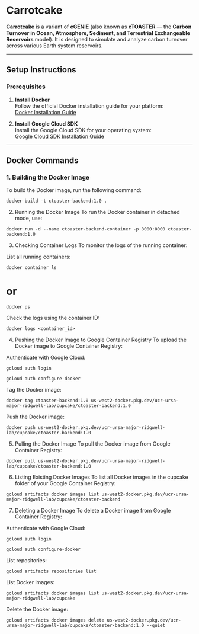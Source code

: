 # Carrotcake

**Carrotcake** is a variant of **cGENIE** (also known as **cTOASTER** — the **Carbon Turnover in Ocean, Atmosphere, Sediment, and Terrestrial Exchangeable Reservoirs** model). It is designed to simulate and analyze carbon turnover across various Earth system reservoirs.

---

## Setup Instructions

### Prerequisites

1. **Install Docker**  
   Follow the official Docker installation guide for your platform:  
   [Docker Installation Guide](https://docs.docker.com/engine/install/)

2. **Install Google Cloud SDK**  
   Install the Google Cloud SDK for your operating system:  
   [Google Cloud SDK Installation Guide](https://cloud.google.com/sdk/docs/install)

---

## Docker Commands

### 1. Building the Docker Image

To build the Docker image, run the following command:

```
docker build -t ctoaster-backend:1.0 .
```
2. Running the Docker Image
To run the Docker container in detached mode, use:

```
docker run -d --name ctoaster-backend-container -p 8000:8000 ctoaster-backend:1.0
```
3. Checking Container Logs
To monitor the logs of the running container:

List all running containers:

```
docker container ls
```
# or
```
docker ps
```
Check the logs using the container ID:

```
docker logs <container_id>
```
4. Pushing the Docker Image to Google Container Registry
To upload the Docker image to Google Container Registry:

Authenticate with Google Cloud:

```
gcloud auth login
```
```
gcloud auth configure-docker
```

Tag the Docker image:

```
docker tag ctoaster-backend:1.0 us-west2-docker.pkg.dev/ucr-ursa-major-ridgwell-lab/cupcake/ctoaster-backend:1.0
```


Push the Docker image:

```
docker push us-west2-docker.pkg.dev/ucr-ursa-major-ridgwell-lab/cupcake/ctoaster-backend:1.0
```
5. Pulling the Docker Image
To pull the Docker image from Google Container Registry:

```
docker pull us-west2-docker.pkg.dev/ucr-ursa-major-ridgwell-lab/cupcake/ctoaster-backend:1.0
```
6. Listing Existing Docker Images
To list all Docker images in the cupcake folder of your Google Container Registry:

```
gcloud artifacts docker images list us-west2-docker.pkg.dev/ucr-ursa-major-ridgwell-lab/cupcake/ctoaster-backend
```

7. Deleting a Docker Image
To delete a Docker image from Google Container Registry:

Authenticate with Google Cloud:

```
gcloud auth login
```

```
gcloud auth configure-docker
```

List repositories:

```
gcloud artifacts repositories list
```

List Docker images:

```
gcloud artifacts docker images list us-west2-docker.pkg.dev/ucr-ursa-major-ridgwell-lab/cupcake
```

Delete the Docker image:

```
gcloud artifacts docker images delete us-west2-docker.pkg.dev/ucr-ursa-major-ridgwell-lab/cupcake/ctoaster-backend:1.0 --quiet
```